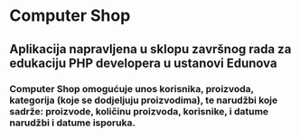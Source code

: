 # Computer Shop

## Aplikacija napravljena u sklopu završnog rada za edukaciju PHP developera u ustanovi Edunova

### Computer Shop omogućuje unos korisnika, proizvoda, kategorija (koje se dodjeljuju proizvodima), te narudžbi koje sadrže: proizvode, količinu proizvoda, korisnike, i datume narudžbi i datume isporuka. 
